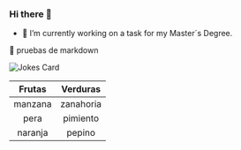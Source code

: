 ### Hi there 👋
- 🔭 I’m currently working on a task for my Master´s Degree.

🤔 pruebas de markdown

![Jokes Card](https://readme-jokes.vercel.app/api)


|      Frutas     |                      Verduras                                                                                             |
| :-----------------------: | :---------------------------------------------------------------------------------------------------------------: |
|   manzana    |               zanahoria          |
|  pera | pimiento  | 
| naranja |    pepino     |


<!--**OscarGarciaArteaga/OscarGarciaArteaga** is a ✨ _special_ ✨ repository because its `README.md` (this file) appears on your GitHub profile.

Here are some ideas to get you started:

- 🔭 I’m currently working on ...
- 🌱 I’m currently learning ...
- 👯 I’m looking to collaborate on ...
- 🤔 I’m looking for help with ...
- 💬 Ask me about ...
- 📫 How to reach me: ...
- 😄 Pronouns: ...
- ⚡ Fun fact: ...

--!>
